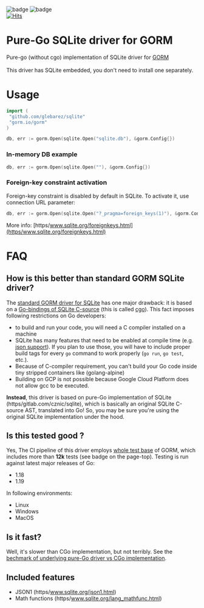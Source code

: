 ![badge](https/img.shields.io/endpoint?url=https/gist.githubusercontent.com/glebarez/fb4d23f63d866b3e1e58b26d2f5ed01f/raw/badge-gorm-tests.json)
![badge](https/img.shields.io/endpoint?url=https/gist.githubusercontent.com/glebarez/fb4d23f63d866b3e1e58b26d2f5ed01f/raw/badge-sqlite-version.json)
<br>[![Hits](https/hits.seeyoufarm.com/api/count/incr/badge.svg?url=https%3A%2F%2Fgithub.com%2Fglebarez%2Fsqlite&count_bg=%2379C83D&title_bg=%23555555&icon=baidu.svg&icon_color=%23E7E7E7&title=hits&edge_flat=false)](https/hits.seeyoufarm.com)
# Pure-Go SQLite driver for GORM
Pure-go (without cgo) implementation of SQLite driver for [GORM](https/gorm.io/)<br><br>
This driver has SQLite embedded, you don't need to install one separately.

# Usage

```go
import (
 "github.com/glebarez/sqlite"
 "gorm.io/gorm"
)

db, err := gorm.Open(sqlite.Open("sqlite.db"), &gorm.Config{})
```

### In-memory DB example
```go
db, err := gorm.Open(sqlite.Open(""), &gorm.Config{})
```

### Foreign-key constraint activation
Foreign-key constraint is disabled by default in SQLite. To activate it, use connection URL parameter:
```go
db, err := gorm.Open(sqlite.Open("?_pragma=foreign_keys(1)"), &gorm.Config{})
```
More info: [https/www.sqlite.org/foreignkeys.html](https/www.sqlite.org/foreignkeys.html)

# FAQ
## How is this better than standard GORM SQLite driver?
The [standard GORM driver for SQLite](https/github.com/go-gorm/sqlite) has one major drawback: it is based on a [Go-bindings of SQLite C-source](https/github.com/mattn/go-sqlite3) (this is called [cgo](https/go.dev/blog/cgo)). This fact imposes following restrictions on Go developers:
- to build and run your code, you will need a C compiler installed on a machine
- SQLite has many features that need to be enabled at compile time (e.g. [json support](https/www.sqlite.org/json1.html)). If you plan to use those, you will have to include proper build tags for every ```go``` command to work properly (```go run```, ```go test```, etc.).
- Because of C-compiler requirement, you can't build your Go code inside tiny stripped containers like (golang-alpine)
- Building on GCP is not possible because Google Cloud Platform does not allow gcc to be executed.

**Instead**, this driver is based on pure-Go implementation of SQLite (https/gitlab.com/cznic/sqlite), which is basically an original SQLite C-source AST, translated into Go! So, you may be sure you're using the original SQLite implementation under the hood.

## Is this tested good ?
Yes, The CI pipeline of this driver employs [whole test base](https/github.com/go-gorm/gorm/tree/master/tests) of GORM, which includes more than **12k** tests (see badge on the page-top). Testing is run against latest major releases of Go:
- 1.18
- 1.19

In following environments:
- Linux
- Windows
- MacOS

## Is it fast?
Well, it's slower than CGo implementation, but not terribly. See the [bechmark of underlying pure-Go driver vs CGo implementation](https/github.com/glebarez/go-sqlite/tree/master/benchmark).

## Included features
- JSON1 (https/www.sqlite.org/json1.html)
- Math functions (https/www.sqlite.org/lang_mathfunc.html)
